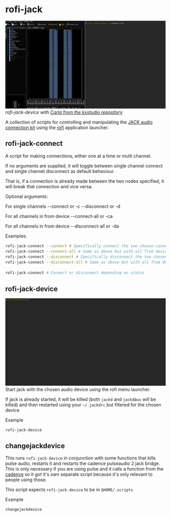 # rofi-jack
![multiple connections with rofi-jack](/multiconnect.gif)
*rofi-jack-device with [Carla from the kxstudio repository](https://kx.studio/Applications)*

A collection of scripts for controlling and manipulating the [JACK audio connection kit](https://jackaudio.org/) using the [rofi](https://github.com/davatorium/rofi) application launcher.

## rofi-jack-connect

A script for making connections, either one at a time or multi channel.

If no arguments are supplied, it will toggle between single channel connect and single channel disconnect as default behaviour.

That is, if a connection is already made between the two nodes specified, it will break that connection and vice versa.

Optional arguments:

For single channels
--connect or -c
--disconnect or -d

For all channels in from device
--connect-all or -ca

For all channels in from device
--disconnect-all or -da

Examples:
```bash
rofi-jack-connect --connect # Specifically connect the two chosen connection points
rofi-jack-connect --connect-all # Same as above but with all from device's outputs
rofi-jack-connect --disconnect # Specifically disconnect the two chosen connection points
rofi-jack-connect --disconnect-all # Same as above but with all from device's outputs

rofi-jack-connect # Connect or disconnect depending on status
```
## rofi-jack-device

![jack device selection](/jack-device.gif)
Start jack with the chosen audio device using the rofi menu launcher.

If jack is already started, it will be killed (both `jackd` and `jackdbus` will be killed) and then restarted using your `~/.jackdrc` but filtered for the chosen device

Example
```bash
rofi-jack-device
```

## changejackdevice
This runs `rofi-jack-device` in conjunction with some functions that kills pulse audio, restarts it and restarts the cadence pulseaudio 2 jack bridge. This is only necessary if you are using pulse and it calls a function from the [cadence](https://kx.studio) so it got it's own separate script because it's only relevant to people using those. 

This script expects `rofi-jack-device` to be in `$HOME/.scripts`

Example
```bash
changejackdevice
```
